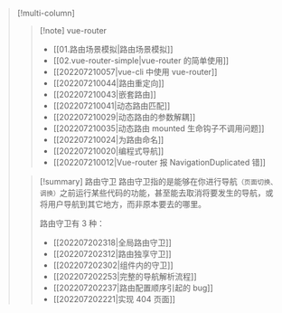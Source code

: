 
> [!multi-column]
> 
> > [!note] vue-router
> > - [[01.路由场景模拟|路由场景模拟]]
> > - [[02.vue-router-simple|vue-router 的简单使用]]
> > - [[202207210057|vue-cli 中使用 vue-router]]
> > - [[202207210044|路由重定向]]
> > - [[202207210043|嵌套路由]]
> > - [[202207210041|动态路由匹配]]
> > - [[202207210029|动态路由的参数解耦]]
> > - [[202207210035|动态路由 mounted 生命钩子不调用问题]]
> > - [[202207210024|为路由命名]]
> > - [[202207210020|编程式导航]]
> > - [[202207210012|Vue-router 报 NavigationDuplicated 错]]
> 
> > [!summary] 路由守卫
> > 路由守卫指的是能够在你进行导航<small>（页面切换、调换）</small>之前运行某些代码的功能，甚至能去取消将要发生的导航，或将用户导航到其它地方，而非原本要去的哪里。
> > 
> > 路由守卫有 3 种：
> > - [[202207202318|全局路由守卫]]
> > - [[202207202312|路由独享守卫]]
> > - [[202207202302|组件内的守卫]]
> > - [[202207202253|完整的导航解析流程]]
> > - [[202207202237|路由配置顺序引起的 bug]]
> > - [[202207202221|实现 404 页面]]
